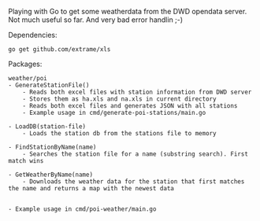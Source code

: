 Playing with Go to get some weatherdata from the DWD opendata server. Not much useful so far. And very bad error handlin ;-)


Dependencies:
```
go get github.com/extrame/xls
```

Packages:
```
weather/poi
- GenerateStationFile()
    - Reads both excel files with station information from DWD server
    - Stores them as ha.xls and na.xls in current directory
    - Reads both excel files and generates JSON with all stations
    - Example usage in cmd/generate-poi-stations/main.go

- LoadDB(station-file)
    - Loads the station db from the stations file to memory

- FindStationByName(name)
    - Searches the station file for a name (substring search). First match wins

- GetWeatherByName(name)
    - Downloads the weather data for the station that first matches the name and returns a map with the newest data


- Example usage in cmd/poi-weather/main.go


```
